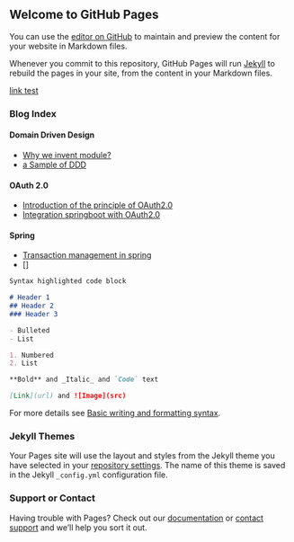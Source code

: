 ## Welcome to GitHub Pages

You can use the [editor on GitHub](https://github.com/loyin62688/lorenzo.github.io/edit/gh-pages/index.md) to maintain and preview the content for your website in Markdown files.

Whenever you commit to this repository, GitHub Pages will run [Jekyll](https://jekyllrb.com/) to rebuild the pages in your site, from the content in your Markdown files.

[link test](./LinkTest.md)

### Blog Index
#### Domain Driven Design
* [Why we invent module?](./Explaination%20of%20the%20principle%20of%20OAuth2.0.md)
* [a Sample of DDD](./Explaination%20of%20the%20principle%20of%20OAuth2.0.md)
#### OAuth 2.0
* [Introduction of the principle of OAuth2.0](./Explaination%20of%20the%20principle%20of%20OAuth2.0.md)
* [Integration springboot with OAuth2.0](./Explaination%20of%20the%20principle%20of%20OAuth2.0.md)

#### Spring
* [Transaction management in spring]()
* []
```markdown
Syntax highlighted code block

# Header 1
## Header 2
### Header 3

- Bulleted
- List

1. Numbered
2. List

**Bold** and _Italic_ and `Code` text

[Link](url) and ![Image](src)
```

For more details see [Basic writing and formatting syntax](https://docs.github.com/en/github/writing-on-github/getting-started-with-writing-and-formatting-on-github/basic-writing-and-formatting-syntax).

### Jekyll Themes

Your Pages site will use the layout and styles from the Jekyll theme you have selected in your [repository settings](https://github.com/loyin62688/lorenzo.github.io/settings/pages). The name of this theme is saved in the Jekyll `_config.yml` configuration file.

### Support or Contact

Having trouble with Pages? Check out our [documentation](https://docs.github.com/categories/github-pages-basics/) or [contact support](https://support.github.com/contact) and we’ll help you sort it out.
